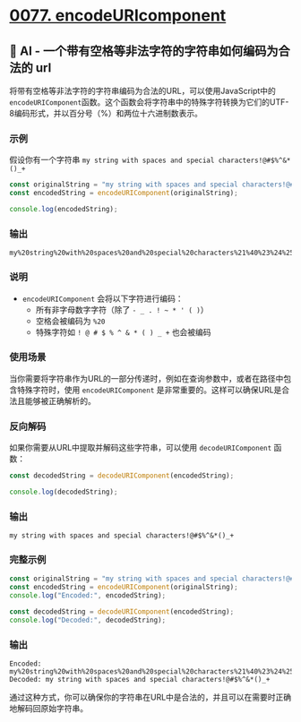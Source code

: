 # [0077. encodeURIcomponent](https://github.com/Tdahuyou/javascript/tree/main/0077.%20encodeURIcomponent)


## 🤖 AI - 一个带有空格等非法字符的字符串如何编码为合法的 url

将带有空格等非法字符的字符串编码为合法的URL，可以使用JavaScript中的`encodeURIComponent`函数。这个函数会将字符串中的特殊字符转换为它们的UTF-8编码形式，并以百分号（%）和两位十六进制数表示。

### 示例

假设你有一个字符串 `my string with spaces and special characters!@#$%^&*()_+`

```javascript
const originalString = "my string with spaces and special characters!@#$%^&*()_+";
const encodedString = encodeURIComponent(originalString);

console.log(encodedString);
```

### 输出

```
my%20string%20with%20spaces%20and%20special%20characters%21%40%23%24%25%5E%26%2A%28%29_%2B
```

### 说明

- `encodeURIComponent` 会将以下字符进行编码：
  - 所有非字母数字字符（除了 `- _ . ! ~ * ' ( )`）
  - 空格会被编码为 `%20`
  - 特殊字符如 `! @ # $ % ^ & * ( ) _ +` 也会被编码

### 使用场景

当你需要将字符串作为URL的一部分传递时，例如在查询参数中，或者在路径中包含特殊字符时，使用 `encodeURIComponent` 是非常重要的。这样可以确保URL是合法且能够被正确解析的。

### 反向解码

如果你需要从URL中提取并解码这些字符串，可以使用 `decodeURIComponent` 函数：

```javascript
const decodedString = decodeURIComponent(encodedString);

console.log(decodedString);
```

### 输出

```
my string with spaces and special characters!@#$%^&*()_+
```

### 完整示例

```javascript
const originalString = "my string with spaces and special characters!@#$%^&*()_+";
const encodedString = encodeURIComponent(originalString);
console.log("Encoded:", encodedString);

const decodedString = decodeURIComponent(encodedString);
console.log("Decoded:", decodedString);
```

### 输出

```
Encoded: my%20string%20with%20spaces%20and%20special%20characters%21%40%23%24%25%5E%26%2A%28%29_%2B
Decoded: my string with spaces and special characters!@#$%^&*()_+
```

通过这种方式，你可以确保你的字符串在URL中是合法的，并且可以在需要时正确地解码回原始字符串。